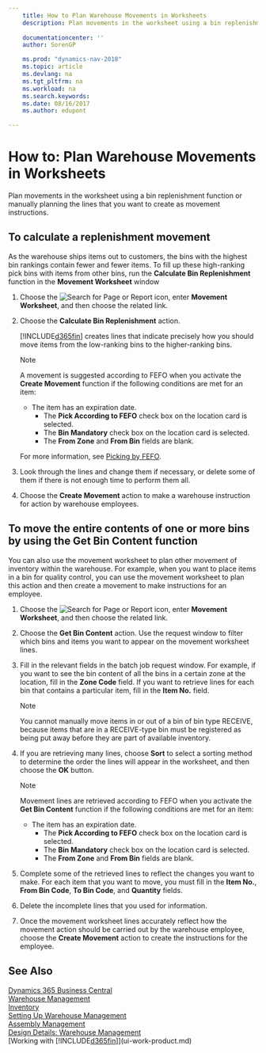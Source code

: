 ```yaml
---
    title: How to Plan Warehouse Movements in Worksheets 
    description: Plan movements in the worksheet using a bin replenishment function or manually planning the lines that you want to create as movement instructions.
    
    documentationcenter: ''
    author: SorenGP

    ms.prod: "dynamics-nav-2018"
    ms.topic: article
    ms.devlang: na
    ms.tgt_pltfrm: na
    ms.workload: na
    ms.search.keywords:
    ms.date: 08/16/2017
    ms.author: edupont

---
```

# How to: Plan Warehouse Movements in Worksheets
Plan movements in the worksheet using a bin replenishment function or manually planning the lines that you want to create as movement instructions.  

## To calculate a replenishment movement  
As the warehouse ships items out to customers, the bins with the highest bin rankings contain fewer and fewer items. To fill up these high-ranking pick bins with items from other bins, run the **Calculate Bin Replenishment** function in the **Movement Worksheet** window

1. Choose the ![Search for Page or Report](media/ui-search/search_small.png "Search for Page or Report icon") icon, enter **Movement Worksheet**, and then choose the related link.  
2. Choose the **Calculate Bin Replenishment** action.  

   [!INCLUDE[d365fin](includes/d365fin_md.md)] creates lines that indicate precisely how you should move items from the low-ranking bins to the higher-ranking bins.  

   > [!NOTE]
   >  A movement is suggested according to FEFO when you activate the **Create Movement** function if the following conditions are met for an item:  
   > 
   > - The item has an expiration date.  
   >   -   The **Pick According to FEFO** check box on the location card is selected.  
   >   -   The **Bin Mandatory** check box on the location card is selected.  
   >   -   The **From Zone** and **From Bin** fields are blank.  

   For more information, see [Picking by FEFO](warehouse-picking-by-fefo.md).  

3. Look through the lines and change them if necessary, or delete some of them if there is not enough time to perform them all.  
4. Choose the **Create Movement** action to make a warehouse instruction for action by warehouse employees.  

## To move the entire contents of one or more bins by using the Get Bin Content function  
You can also use the movement worksheet to plan other movement of inventory within the warehouse. For example, when you want to place items in a bin for quality control, you can use the movement worksheet to plan this action and then create a movement to make instructions for an employee.  

1. Choose the ![Search for Page or Report](media/ui-search/search_small.png "Search for Page or Report icon") icon, enter **Movement Worksheet**, and then choose the related link.  
2. Choose the **Get Bin Content** action. Use the request window to filter which bins and items you want to appear on the movement worksheet lines.  
3. Fill in the relevant fields in the batch job request window. For example, if you want to see the bin content of all the bins in a certain zone at the location, fill in the **Zone Code** field. If you want to retrieve lines for each bin that contains a particular item, fill in the **Item No.** field.  

   > [!NOTE]  
   >  You cannot manually move items in or out of a bin of bin type RECEIVE, because items that are in a RECEIVE-type bin must be registered as being put away before they are part of available inventory.  

4. If you are retrieving many lines, choose **Sort** to select a sorting method to determine the order the lines will appear in the worksheet, and then choose the **OK** button.  

   > [!NOTE]
   >  Movement lines are retrieved according to FEFO when you activate the **Get Bin Content** function if the following conditions are met for an item:  
   > 
   > - The item has an expiration date.  
   >   -   The **Pick According to FEFO** check box on the location card is selected.  
   >   -   The **Bin Mandatory** check box on the location card is selected.  
   >   -   The **From Zone** and **From Bin** fields are blank.  

5. Complete some of the retrieved lines to reflect the changes you want to make. For each item that you want to move, you must fill in the **Item No.**, **From Bin Code**, **To Bin Code**, and **Quantity** fields.  
6. Delete the incomplete lines that you used for information.  
7. Once the movement worksheet lines accurately reflect how the movement action should be carried out by the warehouse employee, choose the **Create Movement** action to create the instructions for the employee.  

## See Also
[Dynamics 365 Business Central](/dynamics365/business-central/)  
[Warehouse Management](warehouse-manage-warehouse.md)  
[Inventory](inventory-manage-inventory.md)  
[Setting Up Warehouse Management](warehouse-setup-warehouse.md)     
[Assembly Management](assembly-assemble-items.md)    
[Design Details: Warehouse Management](design-details-warehouse-management.md)  
[Working with [!INCLUDE[d365fin](includes/d365fin_md.md)]](ui-work-product.md)
